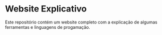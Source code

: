 # Website Explicativo
Este repositório contém um website completo com a explicação de algumas ferramentas e linguagens de progamação.
